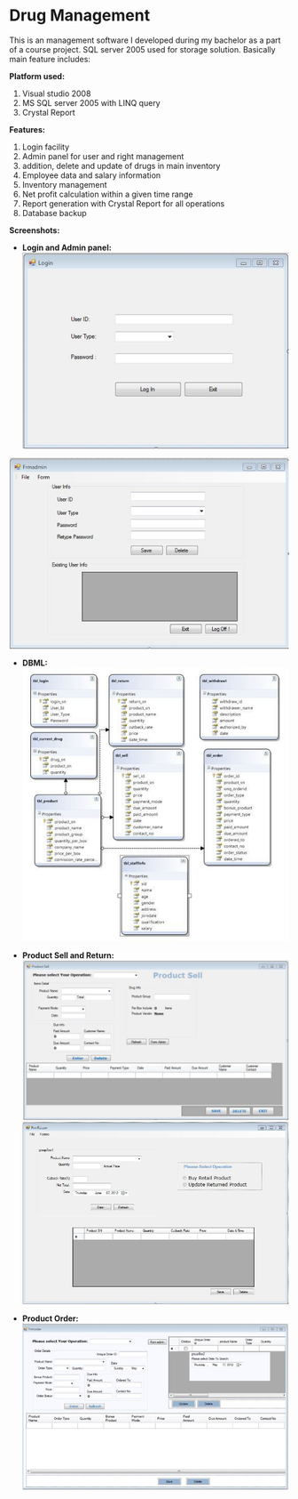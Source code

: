 # Drug Management

This is an management software I developed during my bachelor as a part of a course project. SQL server 2005 used for storage solution.
Basically main feature includes:

**Platform used:**
1. Visual studio 2008
2. MS SQL server 2005 with LINQ query
3. Crystal Report

**Features:**
1. Login facility
2. Admin panel for user and right management
3. addition, delete and update of drugs in main inventory
4. Employee data and salary information
5. Inventory management
6. Net profit calculation within a given time range
7. Report generation with Crystal Report for all operations
8. Database backup

**Screenshots:**

* **Login and Admin panel:**
![Login_page](https://github.com/papoku/drug_management/blob/master/screenshots/Login.jpg)

![Admin panel Page](https://github.com/papoku/drug_management/blob/master/screenshots/admin_panel.jpg)

* **DBML:**
![DBML](https://github.com/papoku/drug_management/blob/master/screenshots/DBML.jpg)

* **Product Sell and Return:**
![Product Sell](https://github.com/papoku/drug_management/blob/master/screenshots/Product_sell.jpg)
![Product Return](https://github.com/papoku/drug_management/blob/master/screenshots/Product_return.jpg)

* **Product Order:**
![Product Order](https://github.com/papoku/drug_management/blob/master/screenshots/Product_order.jpg)
